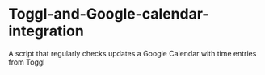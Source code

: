 # Toggl-and-Google-calendar-integration
A script that regularly checks updates a Google Calendar with time entries from Toggl
